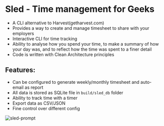 # Sled - Time management for Geeks
- A CLI alternative to Harvest(getharvest.com)
- Provides a way to create and manage timesheet to share with your employers
- Interactive CLI for time tracking
- Ability to analyse how you spend your time, to make a summary of how your day was, and
  to reflect how the time was spent to a finer detail
- Code is written with Clean Architecture principles

## Features:
- Can be configured to generate weekly/monthly timesheet and auto-email as report
- All data is stored as SQLite file in `build/sled_db` folder
- Ability to track time with a timer
- Export data as CSV/JSON
- Fine control over different config

![sled-prompt](https://github.com/arvryna/sled/res/sled-prompt.png)